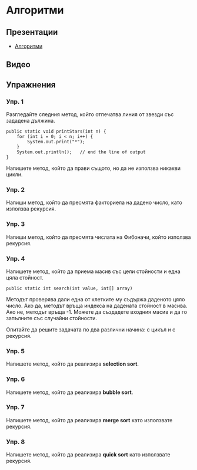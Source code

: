 # Алгоритми

## Презентации
* [Алгоритми](https://drive.google.com/file/d/1EvLqMbobKya-GC99_VxwqyZpt6RmZALj/view?usp=sharing)

## Видео


## Упражнения

### Упр. 1
Разгледайте следния метод, който отпечатва линия от звезди със зададена дължина. 
~~~
public static void printStars(int n) {
    for (int i = 0; i < n; i++) {
        System.out.print("*");
    }
    System.out.println();   // end the line of output
}
~~~
Напишете метод, който да прави същото, но да не използва никакви цикли.

### Упр. 2
Напиши метод, който да пресмята факториела на дадено число, като използва рекурсия.

### Упр. 3
Напиши метод, който да пресмята числата на Фибоначи, който използва рекурсия. 

### Упр. 4
Напишете метод, който да приема масив със цели стойности и една цяла стойност. 
~~~
public static int search(int value, int[] array)
~~~
Методът проверява дали една от клетките му съдържа даденото цяло число. Ако да, методът връща индекса на дадената стойност в масива. Ако не, методът връща -1. Можете да създадете входния масив и да го запълните със случайни стойности.

Опитайте да решите задачата по два различни начина: с цикъл и с рекурсия. 

### Упр. 5
Напишете метод, който да реализира **selection sort**. 


### Упр. 6
Напишете метод, който да реализира **bubble sort**.


### Упр. 7
Напишете метод, който да реализира **merge sort** като използвате рекурсия.  


### Упр. 8
Напишете метод, който да реализира **quick sort** като използвате рекурсия. 